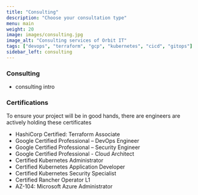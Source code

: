 ```yaml
---
title: "Consulting"
description: "Choose your consultation type"
menu: main
weight: 20
image: images/consulting.jpg
image_alt: "Consulting services of Orbit IT"
tags: ["devops", "terraform", "gcp", "kubernetes", "cicd", "gitops"]
sidebar_left: consulting
---
```

### Consulting

- consulting intro

### Certifications

To ensure your project will be in good hands, there are engineers are actively holding these certificates

- HashiCorp Certified: Terraform Associate
- Google Certified Professional – DevOps Engineer
- Google Certified Professional – Security Engineer
- Google Certified Professional - Cloud Architect
- Certified Kubernetes Administrator
- Certified Kubernetes Application Developer
- Certified Kubernetes Security Specialist
- Certified Rancher Operator L1
- AZ-104: Microsoft Azure Administrator


